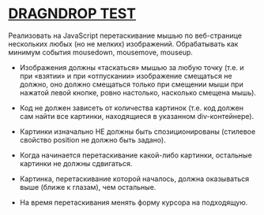 # [DRAGNDROP TEST](https://alekseykravtchuk.github.io/home-works-JS/08.%D0%94%D0%BE%D0%BC%D0%B0%D1%88%D0%BD%D0%B5%D0%B5%20%D0%B7%D0%B0%D0%B4%D0%B0%D0%BD%D0%B8%D0%B5%20DRAGNDROP/)

Реализовать на JavaScript перетаскивание мышью по веб-странице нескольких любых
(но не мелких) изображений. Обрабатывать как минимум события mousedown, mousemove, mouseup.

- Изображения должны «таскаться» мышью за любую точку (т.е. и при «взятии» и при «отпускании» изображение смещаться не должно, оно должно смещаться только при смещении мыши при нажатой левой кнопке, ровно настолько, насколько смещена мышь).

- Код не должен зависеть от количества картинок (т.е. код должен сам найти все картинки, находящиеся в указанном div-контейнере).

- Картинки изначально НЕ должны быть спозиционированы (стилевое свойство position не должно быть задано).

- Когда начинается перетаскивание какой-либо картинки, остальные картинки не должны сдвигаться.

- Картинка, перетаскивание которой началось, должна оказываться выше (ближе к глазам), чем остальные.

- На время перетаскивания менять форму курсора на подходящую.
